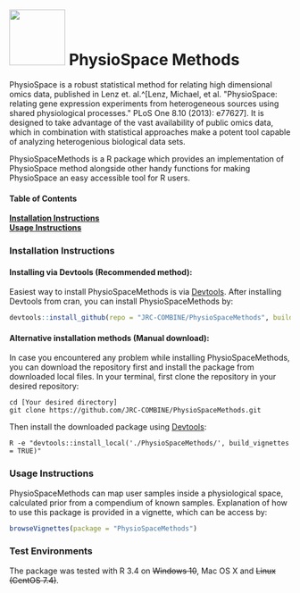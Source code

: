 <h1> <img src="http://www.combine.rwth-aachen.de/files/cbio/content/PhysioSpaceLogo2.png" width=100> PhysioSpace Methods</h1>
PhysioSpace is a robust statistical method for relating high dimensional omics data, published in Lenz et. al.^[Lenz, Michael, et al. "PhysioSpace: relating gene expression experiments from heterogeneous sources using shared physiological processes." PLoS One 8.10 (2013): e77627]. It is designed to take advantage of the vast availability of public omics data, which in combination with statistical approaches make a potent tool capable of analyzing heterogenious biological data sets.

PhysioSpaceMethods is a R package which provides an implementation of PhysioSpace method alongside other handy functions for making PhysioSpace an easy accessible tool for R users.



#### Table of Contents
**[Installation Instructions](#installation-instructions)**<br>
**[Usage Instructions](#usage-instructions)**<br>

### Installation Instructions
#### Installing via Devtools (Recommended method):
Easiest way to install PhysioSpaceMethods is via <a href="https://cran.r-project.org/web/packages/devtools/">Devtools</a>.
After installing Devtools from cran, you can install PhysioSpaceMethods by:
```r
devtools::install_github(repo = "JRC-COMBINE/PhysioSpaceMethods", build_vignettes = TRUE)
```

#### Alternative installation methods (Manual download):
In case you encountered any problem while installing PhysioSpaceMethods, you can download the repository first and 
install the package from downloaded local files.
In your terminal, first clone the repository in your desired repository:
```Shell
cd [Your desired directory]
git clone https://github.com/JRC-COMBINE/PhysioSpaceMethods.git
```
Then install the downloaded package using <a href="https://cran.r-project.org/web/packages/devtools/">Devtools</a>:
```Shell
R -e "devtools::install_local('./PhysioSpaceMethods/', build_vignettes = TRUE)"
```

### Usage Instructions
PhysioSpaceMethods can map user samples inside a physiological space, calculated prior from a compendium of known samples. Explanation of how to use this package is provided in a vignette, which can be access by:
```r
browseVignettes(package = "PhysioSpaceMethods")
```

### Test Environments
The package was tested with R 3.4 on ~~Windows 10~~, Mac OS X and ~~Linux (CentOS 7.4)~~.

